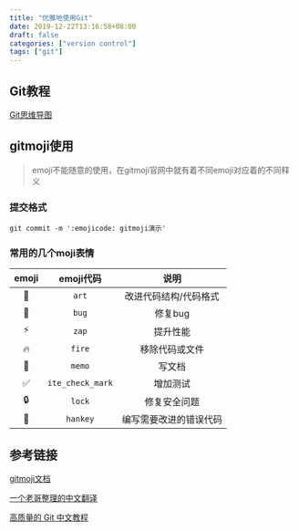 ```yaml
---
title: "优雅地使用Git"
date: 2019-12-22T13:16:58+08:00
draft: false
categories: ["version control"]
tags: ["git"]
---
```


## Git教程

[Git思维导图](https://www.processon.com/view/link/5c6e2755e4b03334b523ffc3#map)

## gitmoji使用

> emoji不能随意的使用，在gitmoji官网中就有着不同emoji对应着的不同释义

### 提交格式

`git commit -m ':emojicode: gitmoji演示'`

### 常用的几个moji表情

| emoji  | emoji代码 |  说明  |
| :----:| :-----:   | :----:  |
|  🎨   | `art`    		    |   改进代码结构/代码格式     |
|  🐛	| `bug`  			 |    修复bug               |
|  ⚡️   | `zap`  			 |    提升性能               |
|  🔥   | `fire` 			  |   移除代码或文件          |
|  📝   | `memo`   			 |   写文档                 |
|  ✅   | `ite_check_mark`	|   增加测试   	           |
|  🔒   | `lock`          	 |  修复安全问题  			  |
|  💩   | `hankey`           |  编写需要改进的错误代码		|

## 参考链接

[gitmoji文档](https://gitmoji.carloscuesta.me/)

[一个老哥整理的中文翻译](https://www.wenjunjiang.win/2016/11/22/gitmoji%E7%9A%84%E4%BD%BF%E7%94%A8/)

[高质量的 Git 中文教程](https://github.com/geeeeeeeeek/git-recipes/wiki)
